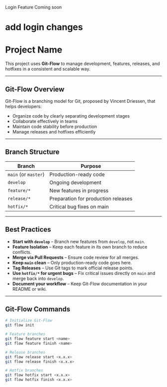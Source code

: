 Login Feature Coming soon
# add login changes
# Project Name

This project uses **Git-Flow** to manage development, features, releases, and hotfixes in a consistent and scalable way.

---

## Git-Flow Overview

Git-Flow is a branching model for Git, proposed by Vincent Driessen, that helps developers:

- Organize code by clearly separating development stages
- Collaborate effectively in teams
- Maintain code stability before production
- Manage releases and hotfixes efficiently

---

## Branch Structure

| Branch | Purpose |
|--------|---------|
| `main` (or `master`) | Production-ready code |
| `develop` | Ongoing development |
| `feature/*` | New features in progress |
| `release/*` | Preparation for production releases |
| `hotfix/*` | Critical bug fixes on main |

---

## Best Practices

- **Start with `develop`** – Branch new features from `develop`, not `main`.
- **Feature Isolation** – Keep each feature in its own branch to reduce conflicts.
- **Merge via Pull Requests** – Ensure code review for all merges.
- **Keep `main` clean** – Only production-ready code goes here.
- **Tag Releases** – Use Git tags to mark official release points.
- **Use `hotfix/*` for urgent bugs** – Fix critical issues directly on `main` and merge back into `develop`.
- **Document your workflow** – Keep Git-Flow documentation in your README or wiki.

---

## Git-Flow Commands

```bash
# Initialize Git-Flow
git flow init

# Feature branches
git flow feature start <name>
git flow feature finish <name>

# Release branches
git flow release start <x.x.x>
git flow release finish <x.x.x>

# Hotfix branches
git flow hotfix start <x.x.x>
git flow hotfix finish <x.x.x>
